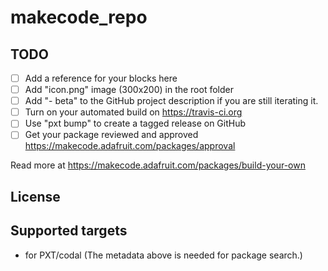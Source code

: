 # makecode_repo



## TODO

- [ ] Add a reference for your blocks here
- [ ] Add "icon.png" image (300x200) in the root folder
- [ ] Add "- beta" to the GitHub project description if you are still iterating it.
- [ ] Turn on your automated build on https://travis-ci.org
- [ ] Use "pxt bump" to create a tagged release on GitHub
- [ ] Get your package reviewed and approved https://makecode.adafruit.com/packages/approval

Read more at https://makecode.adafruit.com/packages/build-your-own

## License



## Supported targets

* for PXT/codal
(The metadata above is needed for package search.)

